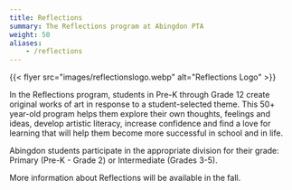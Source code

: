 ```yaml
---
title: Reflections
summary: The Reflections program at Abingdon PTA
weight: 50
aliases:
    - /reflections
---
```


{{< flyer src="images/reflectionslogo.webp" alt="Reflections Logo" >}}

In the Reflections program, students in Pre-K through Grade 12 create original works of art in response to a student-selected theme. This 50+ year-old program helps them explore their own thoughts, feelings and ideas, develop artistic literacy, increase confidence and find a love for learning that will help them become more successful in school and in life.

Abingdon students participate in the appropriate division for their grade: Primary (Pre-K - Grade 2) or Intermediate (Grades 3-5).

More information about Reflections will be available in the fall.